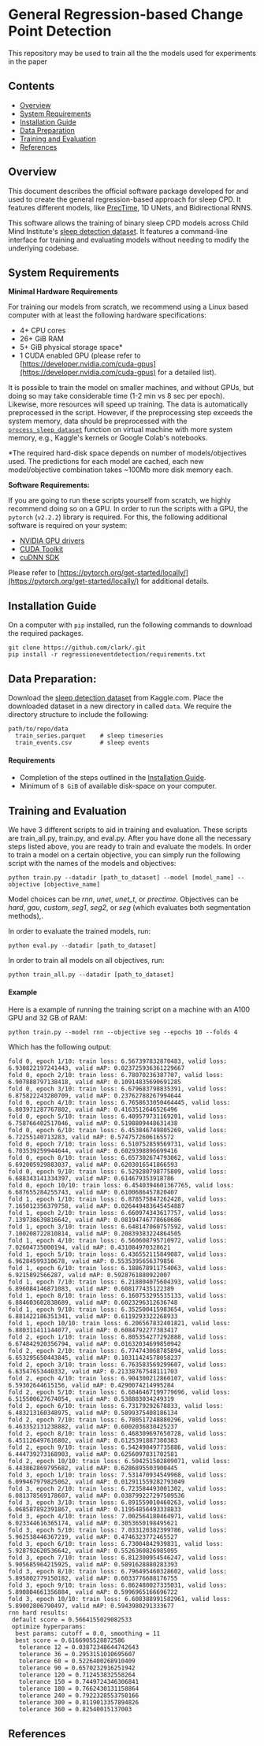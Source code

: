 # General Regression-based Change Point Detection

This repository may be used to train all the the models used for experiments in the paper

## Contents

- [Overview](#overview)
- [System Requirements](#system-requirements)
- [Installation Guide](#installation-guide)
- [Data Preparation](#data-preparation)
- [Training and Evaluation](#training-and-evaluation)
- [References](#references)


## Overview
This document describes the official software package developed for and used to create the general regression-based approach for sleep CPD. It features different models, like [PrecTime](https://arxiv.org/ftp/arxiv/papers/2302/2302.10182.pdf), 1D UNets, and Bidirectional RNNS.

This software allows the training of binary sleep CPD models across Child Mind Institute's [sleep detection dataset](https://www.kaggle.com/competitions/child-mind-institute-detect-sleep-states/data). It features a command-line interface for training and evaluating models without needing to modify the underlying codebase.

## System Requirements
**Minimal Hardware Requirements**

For training our models from scratch,  we recommend using a Linux based computer with at least the following hardware specifications:

* 4+ CPU cores
* 26+ GiB RAM
* 5+ GiB physical storage space*
* 1 CUDA enabled GPU (please refer to [https://developer.nvidia.com/cuda-gpus](https://developer.nvidia.com/cuda-gpus) for a detailed list).

It is possible to train the model on smaller machines, and without GPUs, but doing so may take considerable time (1-2 min vs 8 sec per epoch). Likewise, more resources will speed up training. The data is automatically preprocessed in the script. However, if the preprocessing step exceeds the system memory, data should be preprocessed with the [```process_sleep_dataset```](https://github.com/clarkipeng/SleepRegressionCPD/blob/main/src/load_dataset.py#L214) function on virtual machine with more system memory, e.g., Kaggle's kernels or Google Colab's notebooks.

*The required hard-disk space depends on number of models/objectives used. The predictions for each model are cached, each new model/objective combination takes ~100Mb more disk memory each.

**Software Requirements:**

If you are going to run these scripts yourself from scratch, we highly recommend doing so on a GPU. In order to run the scripts with a GPU, the `pytorch` (`v2.2.2`) library is required. For this, the following additional software is required on your system:

* [NVIDIA GPU drivers](https://www.nvidia.com/drivers)
* [CUDA Toolkit](https://developer.nvidia.com/cuda-toolkit-archive)
* [cuDNN SDK](https://developer.nvidia.com/cudnn)

Please refer to [https://pytorch.org/get-started/locally/](https://pytorch.org/get-started/locally/) for additional details.

## Installation Guide
On a computer with `pip` installed, run the following commands to download the required packages.

```
git clone https://github.com/clark/.git
pip install -r regressioneventdetection/requirements.txt
```

## Data Preparation:

Download the [sleep detection dataset](https://www.kaggle.com/competitions/child-mind-institute-detect-sleep-states/data) from Kaggle.com. Place the downloaded dataset in a new directory in called ```data```. We require the directory structure to include the following: 
```
path/to/repo/data
  train_series.parquet    # sleep timeseries
  train_events.csv        # sleep events
```

#### Requirements
- Completion of the steps outlined in the [Installation Guide](#installation-guide).
- Minimum of `8 GiB` of available disk-space on your computer.


## Training and Evaluation
We have 3 different scripts to aid in training and evaluation. These scripts are train_all.py, train.py, and eval.py.
After you have done all the necessary steps listed above, you are ready to train and evaluate the models. In order to train a model on a certain objective, you can simply run the following script with the names of the models and objectives: 

```
python train.py --datadir [path_to_dataset] --model [model_name] --objective [objective_name]
```
Model choices can be *rnn*, *unet*, *unet_t*, or *prectime*. Objectives can be *hard*, *gau*, *custom*, *seg1*, *seg2*, or *seg* (which evaluates both segmentation methods),.

In order to evaluate the trained models, run: 
```
python eval.py --datadir [path_to_dataset]
```

In order to train all models on all objectives, run: 
```
python train_all.py --datadir [path_to_dataset]
```

#### Example
Here is a example of running the training script on a machine with an A100 GPU and 32 GB of RAM:
```
python train.py --model rnn --objective seg --epochs 10 --folds 4
```
Which has the following output:
```
fold 0, epoch 1/10: train loss: 6.567397832870483, valid loss: 6.930822197241443, valid mAP: 0.023725936361229667
fold 0, epoch 2/10: train loss: 6.78070236387707, valid loss: 6.907888797138418, valid mAP: 0.10914835690691285
fold 0, epoch 3/10: train loss: 6.679683798835391, valid loss: 6.875822243280709, valid mAP: 0.23762788267994644
fold 0, epoch 4/10: train loss: 6.7658633050464445, valid loss: 6.803971287767802, valid mAP: 0.4163512646526496
fold 0, epoch 5/10: train loss: 6.409579731169201, valid loss: 6.758766402517046, valid mAP: 0.5198809448631438
fold 0, epoch 6/10: train loss: 6.453846749805269, valid loss: 6.72255140713283, valid mAP: 0.5747572606165572
fold 0, epoch 7/10: train loss: 6.510752859569731, valid loss: 6.703539259944644, valid mAP: 0.6029398896699416
fold 0, epoch 8/10: train loss: 6.657302674793062, valid loss: 6.692005929883037, valid mAP: 0.6203016541866593
fold 0, epoch 9/10: train loss: 6.529280798775809, valid loss: 6.688343141334397, valid mAP: 0.614679353918786
fold 0, epoch 10/10: train loss: 6.4540394601367765, valid loss: 6.687655284255743, valid mAP: 0.6100686457820407
fold 1, epoch 1/10: train loss: 6.878575847262428, valid loss: 7.165012356379758, valid mAP: 0.026449483645454887
fold 1, epoch 2/10: train loss: 6.660974343617757, valid loss: 7.139738639816642, valid mAP: 0.08194746778660686
fold 1, epoch 3/10: train loss: 6.648147060757592, valid loss: 7.100208722810814, valid mAP: 0.20839383224864505
fold 1, epoch 4/10: train loss: 6.560608795710972, valid loss: 7.02604735000194, valid mAP: 0.431084970328621
fold 1, epoch 5/10: train loss: 6.436552115849087, valid loss: 6.96284599310678, valid mAP: 0.5535395656379856
fold 1, epoch 6/10: train loss: 6.188678911754063, valid loss: 6.9215892566287, valid mAP: 0.5928761880922007
fold 1, epoch 7/10: train loss: 6.218804075604393, valid loss: 6.896084146871083, valid mAP: 0.608177435122389
fold 1, epoch 8/10: train loss: 6.160753295535133, valid loss: 6.884603602838689, valid mAP: 0.6023296312636748
fold 1, epoch 9/10: train loss: 6.352500415983654, valid loss: 6.881422186351341, valid mAP: 0.6119293322268933
fold 1, epoch 10/10: train loss: 6.206567832401821, valid loss: 6.880311411144077, valid mAP: 0.6084792277383417
fold 2, epoch 1/10: train loss: 6.805354277292888, valid loss: 6.674842920356794, valid mAP: 0.01632034699850942
fold 2, epoch 2/10: train loss: 6.774743068785894, valid loss: 6.653295650443845, valid mAP: 0.10311424578058237
fold 2, epoch 3/10: train loss: 6.763583569299607, valid loss: 6.63547653440332, valid mAP: 0.21338767548111703
fold 2, epoch 4/10: train loss: 6.904300212860107, valid loss: 6.59302644615156, valid mAP: 0.4290074214995284
fold 2, epoch 5/10: train loss: 6.6846467199779696, valid loss: 6.515500627674054, valid mAP: 0.538883034249319
fold 2, epoch 6/10: train loss: 6.73179292678833, valid loss: 6.483213160348975, valid mAP: 0.5899375408186134
fold 2, epoch 7/10: train loss: 6.780517248880296, valid loss: 6.463352131238882, valid mAP: 0.6002036830425237
fold 2, epoch 8/10: train loss: 6.468309697650728, valid loss: 6.451126497616802, valid mAP: 0.6125391887380383
fold 2, epoch 9/10: train loss: 6.542498497735886, valid loss: 6.444739273168903, valid mAP: 0.6256097831702581
fold 2, epoch 10/10: train loss: 6.504251502809071, valid loss: 6.443862869795682, valid mAP: 0.6286895503900445
fold 3, epoch 1/10: train loss: 7.531470934549968, valid loss: 6.099467979825062, valid mAP: 0.012911559282793049
fold 3, epoch 2/10: train loss: 6.723584493001302, valid loss: 6.081378569178607, valid mAP: 0.038799227297509536
fold 3, epoch 3/10: train loss: 6.891559010460263, valid loss: 6.068587892391867, valid mAP: 0.11954856493338833
fold 3, epoch 4/10: train loss: 7.002564180464971, valid loss: 6.023344616365174, valid mAP: 0.3053650198495621
fold 3, epoch 5/10: train loss: 7.033120382399786, valid loss: 5.962538446367219, valid mAP: 0.4746323772465527
fold 3, epoch 6/10: train loss: 6.73004842939831, valid loss: 5.928792620536642, valid mAP: 0.5526360826985095
fold 3, epoch 7/10: train loss: 6.812300954546247, valid loss: 5.905685964215925, valid mAP: 0.5891628880283393
fold 3, epoch 8/10: train loss: 6.796495460328602, valid loss: 5.895802779150182, valid mAP: 0.6033776688176755
fold 3, epoch 9/10: train loss: 6.862480027335031, valid loss: 5.890804661356884, valid mAP: 0.5996965166696722
fold 3, epoch 10/10: train loss: 6.608388991582961, valid loss: 5.89002806790497, valid mAP: 0.5943980291333677
rnn hard results: 
 default score = 0.5664155029082533
 optimize hyperparams:
  best params: cutoff = 0.0, smoothing = 11
  best score = 0.6166905528872586
   tolerance 12 = 0.03872348644742643
   tolerance 36 = 0.2953151010695607
   tolerance 60 = 0.5226400268910409
   tolerance 90 = 0.6570232916251942
   tolerance 120 = 0.712453832558264
   tolerance 150 = 0.7449724346306841
   tolerance 180 = 0.7662430131158864
   tolerance 240 = 0.7922328553750166
   tolerance 300 = 0.8119013357894826
   tolerance 360 = 0.82540015137003
```

## References

